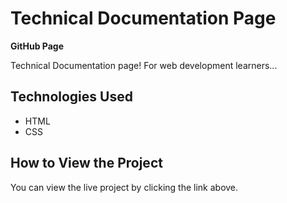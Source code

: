 # Technical Documentation Page

**GitHub Page** 

Technical Documentation page! For web development learners...

## Technologies Used
- HTML
- CSS

## How to View the Project
You can view the live project by clicking the link above.
